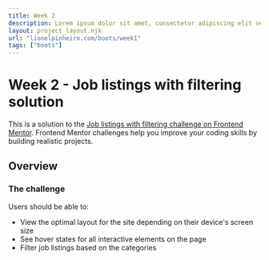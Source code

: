 ```yaml
---
title: Week 2
description: Lorem ipsum dolor sit amet, consectetur adipiscing elit sed do eiusmod tempor incididunt ut labore et dolore magna aliqua
layout: project_layout.njk
url: "lionelpinheiro.com/boots/week1"
tags: ["boots"]
---
```


# Week 2 - Job listings with filtering solution

This is a solution to the [Job listings with filtering challenge on Frontend Mentor](https://www.frontendmentor.io/challenges/job-listings-with-filtering-ivstIPCt). Frontend Mentor challenges help you improve your coding skills by building realistic projects.

## Overview

### The challenge

Users should be able to:

- View the optimal layout for the site depending on their device's screen size
- See hover states for all interactive elements on the page
- Filter job listings based on the categories
